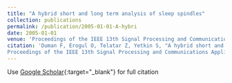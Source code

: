 ```yaml
---
title: "A hybrid short and long term analysis of sleep spindles"
collection: publications
permalink: /publication/2005-01-01-A-hybri
date: 2005-01-01
venue: 'Proceedings of the IEEE 13th Signal Processing and Communications Applications Conference, 2005.'
citation: 'Duman F, Erogul O, Telatar Z, Yetkin S, "A hybrid short and long term analysis of sleep spindles"
Proceedings of the IEEE 13th Signal Processing and Communications Applications Conference, 2005., (2005)'
---
```

Use [Google Scholar](https://scholar.google.com/scholar?q=A+hybrid+short+and+long+term+analysis+of+sleep+spindles){:target="_blank"} for full citation